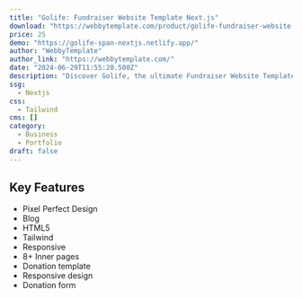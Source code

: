 ```yaml
---
title: "Golife: Fundraiser Website Template Next.js"
download: "https://webbytemplate.com/product/golife-fundraiser-website-template"
price: 25
demo: "https://golife-span-nextjs.netlify.app/"
author: "WebbyTemplate"
author_link: "https://webbytemplate.com/"
date: "2024-06-29T11:55:20.500Z"
description: "Discover Golife, the ultimate Fundraiser Website Template built with Next.js. Perfect for NGOs, charities, and non-profits, Golife offers responsive design, easy customization, and powerful features to enhance your fundraising efforts."
ssg: 
  - Nextjs
css: 
  - Tailwind
cms: []
category: 
  - Business
  - Portfolio
draft: false
---
```


## Key Features

- Pixel Perfect Design
- Blog
- HTML5
- Tailwind
- Responsive
- 8+ Inner pages
- Donation template
- Responsive design
- Donation form
